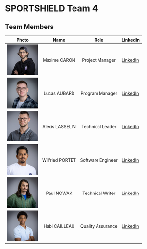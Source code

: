 # SPORTSHIELD Team 4

## Team Members

| Photo                                                                                                                  |      Name       |       Role        | LinkedIn                                                           |
| ---------------------------------------------------------------------------------------------------------------------- | :-------------: | :---------------: | ------------------------------------------------------------------ |
| <img src="Documents/TechnicalSpecification/Images/MaximeCARON.jpeg" width="100px" height="100px"/> |  Maxime CARON   |  Project Manager  | [LinkedIn](https://www.linkedin.com/in/maxime-caron-dev/)          |
| <img src="Documents/TechnicalSpecification/Images/LucasAUBARD.png" width="100px" height="100px"/> |  Lucas AUBARD   |  Program Manager  | [LinkedIn](https://www.linkedin.com/in/lucas-aubard-596b37251/)    |
| <img src="Documents/TechnicalSpecification/Images/AlexisLASSELIN.png" width="100px" height="100px"/> | Alexis LASSELIN | Technical Leader  | [LinkedIn](https://www.linkedin.com/in/alexis-lasselin-318649251/) |
| <img src="Documents/TechnicalSpecification/Images/WilfriedPORTET.png" width="100px" height="100px"/> | Wilfried PORTET | Software Engineer | [LinkedIn](https://www.linkedin.com/in/wilfried-portet-a882b9293/) |
| <img src="Documents/TechnicalSpecification/Images/PaulNOWAK.jpeg" width="100px" height="100px"/>   |   Paul NOWAK    | Technical Writer  | [LinkedIn](https://www.linkedin.com/in/paul-nowak-0757a61a7/)      |
| <img src="Documents/TechnicalSpecification/Images/HabiCAILLEAU.png" width="100px" height="100px"/> |  Habi CAILLEAU  | Quality Assurance | [LinkedIn](https://www.linkedin.com/in/habi-cailleau-3b72b5293/)   |
